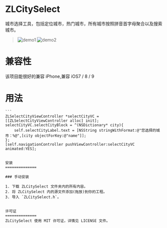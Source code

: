 ZLCitySelect
==============
城市选择工具，包括定位城市，热门城市，所有城市按照拼音首字母聚合以及搜索城市。<br/>

> ![demo1](https://github.com/zingwin/ZLCitySelect/blob/master/Demo/1.png)
> ![demo2](https://github.com/zingwin/ZLCitySelect/blob/master/Demo/2.png)

兼容性
==============
该项目能很好的兼容 iPhone,兼容 iOS7 / 8 / 9

用法
==============
    ```
    ZLSelectCityViewController *selectCityVC = [[ZLSelectCityViewController alloc] init];
    selectCityVC.selectCityBlock = ^(NSDictionary* city){
        self.selectCityLabel.text = [NSString stringWithFormat:@"您选择的城市：%@",[city objectForKey:@"name"]];
    };
    [self.navigationController pushViewController:selectCityVC animated:YES];
   ```

安装
==============

### 手动安装

1. 下载 ZLCitySelect 文件夹内的所有内容。
2. 将 ZLCitySelect 内的源文件添加(拖放)到你的工程。
3. 导入 `ZLCitySelect.h`。


许可证
==============
ZLCitySelect 使用 MIT 许可证，详情见 LICENSE 文件。

